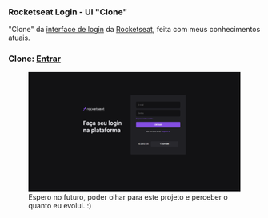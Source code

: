 ### Rocketseat Login - UI "Clone"

"Clone" da <a href="https://app.rocketseat.com.br/">interface de login</a> da <a href="https://www.rocketseat.com.br/">Rocketseat</a>, feita com meus conhecimentos atuais.

### Clone: <a href="https://luizfranzon.github.io/rocketseat-login-UI_Clone/site.html">Entrar</a>

<figure>
    <img src="/imagem/meuClone.png">
    <figcaption>Espero no futuro, poder olhar para este projeto e perceber o quanto eu evolui. :)</figcaption>
<figure>

